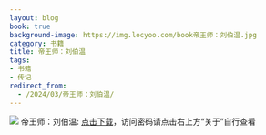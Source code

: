 ```yaml
---
layout: blog
book: true
background-image: https://img.locyoo.com/book帝王师：刘伯温.jpg
category: 书籍
title: 帝王师：刘伯温
tags:
- 书籍
- 传记
redirect_from:
  - /2024/03/帝王师：刘伯温/
---
```

![](https://img.locyoo.com/book帝王师：刘伯温.jpg)
帝王师：刘伯温: <a name = "ref1" href="https://url18.ctfile.com/f/50983618-1055874559-e163d6?p=3619">点击下载</a>，访问密码请点击右上方“关于”自行查看